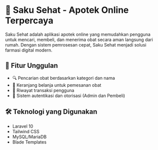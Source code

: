 # 💊 Saku Sehat - Apotek Online Terpercaya

Saku Sehat adalah aplikasi apotek online yang memudahkan pengguna untuk mencari, membeli, dan menerima obat secara aman langsung dari rumah. Dengan sistem pemrosesan cepat, Saku Sehat menjadi solusi farmasi digital modern.

## 🚀 Fitur Unggulan
- 🔍 Pencarian obat berdasarkan kategori dan nama
- 🛒 Keranjang belanja untuk pemesanan obat
- 🧾 Riwayat transaksi pengguna
- 🔐 Sistem autentikasi dan otorisasi (Admin dan Pembeli)

## 🛠️ Teknologi yang Digunakan
- Laravel 10
- Tailwind CSS
- MySQL/MariaDB
- Blade Templates

